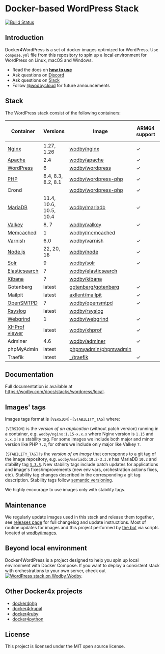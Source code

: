 # Docker-based WordPress Stack

[![Build Status](https://github.com/wodby/docker4wordpress/workflows/Run%20tests/badge.svg)](https://github.com/wodby/docker4wordpress/actions)

## Introduction

Docker4WordPress is a set of docker images optimized for WordPress. Use `compose.yml` file from this repository to spin
up a local environment for WordPress on Linux, macOS and Windows.

* Read the docs on [**how to use**](https://wodby.com/docs/stacks/wordpress/local#usage)
* Ask questions on [Discord](http://discord.wodby.com/)
* Ask questions on [Slack](http://slack.wodby.com/)
* Follow [@wodbycloud](https://twitter.com/wodbycloud) for future announcements

## Stack

The WordPress stack consist of the following containers:

| Container       | Versions               | Image                   | ARM64 support | Enabled by default |
|-----------------|------------------------|-------------------------|---------------|--------------------|
| [Nginx]         | 1.27, 1.26             | [wodby/nginx]           | ✓             | ✓                  |
| [Apache]        | 2.4                    | [wodby/apache]          | ✓             |                    |
| [WordPress]     | 6                      | [wodby/wordpress]       | ✓             | ✓                  |
| [PHP]           | 8.4, 8.3, 8.2, 8.1     | [wodby/wordpress-php]   | ✓             |                    |
| Crond           |                        | [wodby/wordpress-php]   | ✓             | ✓                  |
| [MariaDB]       | 11.4, 10.6, 10.5, 10.4 | [wodby/mariadb]         | ✓             | ✓                  |
| [Valkey]        | 8, 7                   | [wodby/valkey]          | ✓             |                    |
| [Memcached]     | 1                      | [wodby/memcached]       |               |                    |
| [Varnish]       | 6.0                    | [wodby/varnish]         | ✓             |                    |
| [Node.js]       | 22, 20, 18             | [wodby/node]            | ✓             |                    |
| [Solr]          | 9                      | [wodby/solr]            | ✓             |                    |
| [Elasticsearch] | 7                      | [wodby/elasticsearch]   |               |                    |
| [Kibana]        | 7                      | [wodby/kibana]          |               |                    |
| Gotenberg       | latest                 | [gotenberg/gotenberg]   | ✓             |                    |
| Mailpit         | latest                 | [axllent/mailpit]       | ✓             | ✓                  |
| [OpenSMTPD]     | 7                      | [wodby/opensmtpd]       | ✓             |                    |
| [Rsyslog]       | latest                 | [wodby/rsyslog]         |               |                    |
| [Webgrind]      | 1                      | [wodby/webgrind]        | ✓             |                    |
| [XHProf viewer] | latest                 | [wodby/xhprof]          | ✓             |                    |
| Adminer         | 4.6                    | [wodby/adminer]         | ✓             |                    |
| phpMyAdmin      | latest                 | [phpmyadmin/phpmyadmin] |               |                    |
| Traefik         | latest                 | [_/traefik]             | ✓             | ✓                  |

## Documentation

Full documentation is available at https://wodby.com/docs/stacks/wordpress/local.

## Images' tags

Images tags format is `[VERSION]-[STABILITY_TAG]` where:

`[VERSION]` is the _version of an application_ (without patch version) running in a container,
e.g. `wodby/nginx:1.15-x.x.x` where Nginx version is `1.15` and `x.x.x` is a stability tag. For some images we include
both major and minor version like PHP `7.2`, for others we include only major like Valkey `7`.

`[STABILITY_TAG]` is the _version of an image_ that corresponds to a git tag of the image repository,
e.g. `wodby/mariadb:10.2-3.3.8` has MariaDB `10.2` and stability
tag [`3.3.8`](https://github.com/wodby/mariadb/releases/tag/3.3.8). New stability tags include patch updates for
applications and image's fixes/improvements (new env vars, orchestration actions fixes, etc). Stability tag changes
described in the corresponding a git tag description. Stability tags follow [semantic versioning](https://semver.org/).

We highly encourage to use images only with stability tags.

## Maintenance

We regularly update images used in this stack and release them together,
see [releases page](https://github.com/wodby/docker4wordpress/releases) for full changelog and update instructions. Most
of routine updates for images and this project performed by [the bot](https://github.com/wodbot) via scripts located
at [wodby/images](https://github.com/wodby/images).

## Beyond local environment

Docker4WordPress is a project designed to help you spin up local environment with Docker Compose. If you want to deploy
a consistent stack with orchestrations to your own server, check
out [![WordPress stack on Wodby](https://www.google.com/s2/favicons?domain=wodby.com) Wodby](https://wodby.com/stacks/wordpress).

## Other Docker4x projects

* [docker4php](https://github.com/wodby/docker4php)
* [docker4drupal](https://github.com/wodby/docker4drupal)
* [docker4ruby](https://github.com/wodby/docker4ruby)
* [docker4python](https://github.com/wodby/docker4python)

## License

This project is licensed under the MIT open source license.

[Apache]: https://wodby.com/docs/stacks/wordpress/containers#apache

[Elasticsearch]: https://wodby.com/docs/stacks/elasticsearch

[Kibana]: https://wodby.com/docs/stacks/elasticsearch

[MariaDB]: https://wodby.com/docs/stacks/wordpress/containers#mariadb

[Memcached]: https://wodby.com/docs/stacks/wordpress/containers#memcached

[Nginx]: https://wodby.com/docs/stacks/wordpress/containers#nginx

[Node.js]: https://wodby.com/docs/stacks/wordpress/containers#nodejs

[OpenSMTPD]: https://wodby.com/docs/stacks/wordpress/containers#opensmtpd

[PHP]: https://wodby.com/docs/stacks/wordpress/containers#php

[Rsyslog]: https://wodby.com/docs/stacks/wordpress/containers#rsyslog

[Solr]: https://wodby.com/docs/stacks/solr

[Varnish]: https://wodby.com/docs/stacks/wordpress/containers#varnish

[Valkey]: https://wodby.com/docs/stacks/wordpress/containers#valkey

[Webgrind]: https://wodby.com/docs/stacks/wordpress/containers#webgrind

[Wordpress]: https://wodby.com/docs/stacks/wordpress/containers#php

[XHProf viewer]: https://wodby.com/docs/stacks/php/containers#xhprof-viewer

[_/traefik]: https://hub.docker.com/_/traefik

[gotenberg/gotenberg]: https://hub.docker.com/r/gotenberg/gotenberg

[axllent/mailpit]: https://hub.docker.com/r/axllent/mailpit

[phpmyadmin/phpmyadmin]: https://hub.docker.com/r/phpmyadmin/phpmyadmin

[wodby/adminer]: https://github.com/wodby/adminer

[wodby/apache]: https://github.com/wodby/apache

[wodby/elasticsearch]: https://github.com/wodby/elasticsearch

[wodby/kibana]: https://github.com/wodby/kibana

[wodby/mariadb]: https://github.com/wodby/mariadb

[wodby/memcached]: https://github.com/wodby/memcached

[wodby/nginx]: https://github.com/wodby/nginx

[wodby/node]: https://github.com/wodby/node

[wodby/opensmtpd]: https://github.com/wodby/opensmtpd

[wodby/valkey]: https://github.com/wodby/valkey

[wodby/rsyslog]: https://github.com/wodby/rsyslog

[wodby/solr]: https://github.com/wodby/solr

[wodby/varnish]: https://github.com/wodby/varnish

[wodby/webgrind]: https://hub.docker.com/r/wodby/webgrind

[wodby/wordpress-php]: https://github.com/wodby/wordpress-php

[wodby/wordpress]: https://github.com/wodby/wordpress

[wodby/xhprof]: https://github.com/wodby/xhprof
